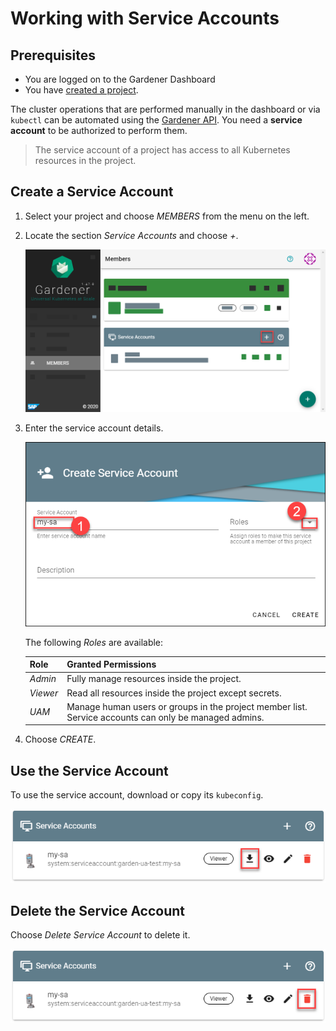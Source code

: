 # Working with Service Accounts

## Prerequisites

- You are logged on to the Gardener Dashboard
- You have [created a project](working-with-projects.md).

The cluster operations that are performed manually in the dashboard or via `kubectl` can be automated using the [Gardener API](https://gardener.cloud/api-reference/). You need a **service account** to be authorized to perform them.

> The service account of a project has access to all Kubernetes resources in the project.

## Create a Service Account

1. Select your project and choose *MEMBERS* from the menu on the left.

2. Locate the section *Service Accounts* and choose *+*.

   ![Add service account](../images/Add-service-account.png)

3. Enter the service account details.

   ![Enter service account details](../images/Enter-service-account-details.png)

   The following *Roles* are available:

   | Role | Granted Permissions |
   |:---|:---|
   | *Admin* | Fully manage resources inside the project. |
   | *Viewer* | Read all resources inside the project except secrets. |
   | *UAM* | Manage human users or groups in the project member list. Service accounts can only be managed admins. |

4. Choose *CREATE*.


## Use the Service Account

To use the service account, download or copy its `kubeconfig`.

![Download service account kubeconfig](../images/Download-service-account-kubeconfig.png)


## Delete the Service Account

Choose *Delete Service Account* to delete it.

![Delete service account](../images/Delete-service-account.png)
